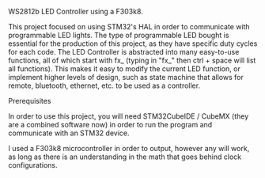WS2812b LED Controller using a F303k8.

This project focused on using STM32's HAL in order to communicate with programmable LED lights. The type of programmable LED bought is essential for the production of this project, as they have specific duty cycles for each code. The LED Controller is abstracted into many easy-to-use functions, all of which start with fx_ (typing in 
"fx_" then ctrl + space will list all functions). This makes it easy to modify the current LED function, or implement higher levels of design, such as state machine that allows for remote, bluetooth, ethernet, etc. to be used as a controller. 

Prerequisites

In order to use this project, you will need STM32CubeIDE / CubeMX (they are a combined software now) in order to run the program and communicate with an STM32 device.

I used a F303k8 microcontroller in order to output, however any will work, as long as there is an understanding in the math that goes behind clock configurations.